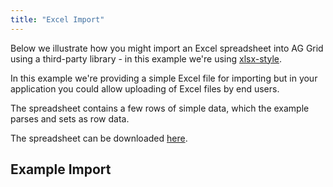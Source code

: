 ```yaml
---
title: "Excel Import"
---
```


Below we illustrate how you might import an Excel spreadsheet into AG Grid using a third-party library - in this example we're using [xlsx-style](https://github.com/protobi/js-xlsx).

In this example we're providing a simple Excel file for importing but in your application you could allow uploading of Excel files by end users.

The spreadsheet contains a few rows of simple data, which the example parses and sets as row data.

The spreadsheet can be downloaded [here](https://www.ag-grid.com/example-assets/olympic-data.xlsx).

## Example Import

<grid-example title='Import Excel into AG Grid' name='excel-import' type='typescript' options='{ "enterprise": true,"modules": ["clientside", "menu", "excel"], "exampleHeight": 500, "extras": ["xlsx-style"] }'></grid-example>